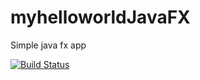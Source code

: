 # myhelloworldJavaFX
Simple java fx app

[![Build Status](https://travis-ci.org/Thykof/myhelloworldJavaFX.svg?branch=master)](https://travis-ci.org/Thykof/myhelloworldJavaFX)


